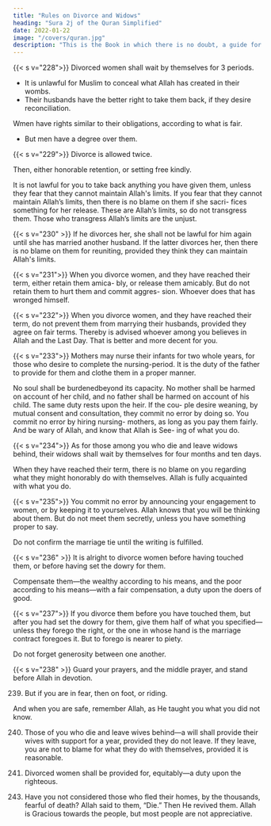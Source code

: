 ```yaml
---
title: "Rules on Divorce and Widows"
heading: "Sura 2j of the Quran Simplified"
date: 2022-01-22
image: "/covers/quran.jpg"
description: "This is the Book in which there is no doubt, a guide for the righteous."
---
```



{{< s v="228">}} Divorced women shall wait by themselves for 3 periods. 

- It is unlawful for Muslim to conceal what Allah has created in their wombs. <!-- , if they believe in Allah and the Last Day. --> 
- Their husbands have the better right to take them back, if they desire reconciliation. 

Wmen have rights similar to their obligations, according to what is fair.
- But men have a degree over them. 

{{< s v="229">}} Divorce is allowed twice. 

Then, either honorable retention, or setting free kindly. 

It is not lawful for you to take back anything
you have given them, unless they fear that
they cannot maintain Allah's limits. If you
fear that they cannot maintain Allah’s limits,
then there is no blame on them if she sacri-
fices something for her release. These are Allah’s limits, so do not transgress them. Those
who transgress Allah’s limits are the unjust.

{{< s v="230" >}} If he divorces her, she shall not be lawful for him again until she has married another
husband. If the latter divorces her, then there is no blame on them for reuniting, provided
they think they can maintain Allah's limits.

<!-- These are Allah’s limits; He makes them clear
to people who know. -->

{{< s v="231">}} When you divorce women, and they have reached their term, either retain them amica-
bly, or release them amicably. But do not retain them to hurt them and commit aggres-
sion. Whoever does that has wronged himself. 

<!-- And do not take Allah’s revelations for a joke. 
And remember Allah's favor to you, and that He revealed to you the Scripture and
Wisdom to teach you. fear Allah, and
know that Allah is aware of everything. -->

{{< s v="232">}} When you divorce women, and they have reached their term, do not prevent them from marrying their husbands, provided they agree on fair terms. Thereby is advised whoever among you believes in Allah and the Last
Day. That is better and more decent for you.

{{< s v="233">}} Mothers may nurse their infants for two whole years, for those who desire to complete
the nursing-period. It is the duty of the father
to provide for them and clothe them in a
proper manner. 

No soul shall be burdenedbeyond its capacity. No mother shall be
harmed on account of her child, and no father shall be harmed on account of his child.
The same duty rests upon the heir. If the cou-
ple desire weaning, by mutual consent and
consultation, they commit no error by doing
so. You commit no error by hiring nursing-
mothers, as long as you pay them fairly. And
be wary of Allah, and know that Allah is See-
ing of what you do.


{{< s v="234">}} As for those among you who die and leave widows behind, their widows shall wait by
themselves for four months and ten days. 

When they have reached their term, there is no blame on you regarding what they might
honorably do with themselves. Allah is fully acquainted with what you do.

{{< s v="235">}} You commit no error by announcing your engagement to women, or by keeping it to
yourselves. Allah knows that you will be thinking about them. But do not meet them
secretly, unless you have something proper to say. 

Do not confirm the marriage tie until the writing is fulfilled. 

<!-- And know that Al-
lah knows what is in your souls, so beware of Him. And know that Allah is Forgiving and
Forbearing. -->


{{< s v="236" >}} It is alright to divorce women before having touched them, or before having set the dowry for them.

Compensate them—the wealthy according to his means, and the poor according to his means—with a
fair compensation, a duty upon the doers of good.

{{< s v="237">}} If you divorce them before you have touched them, but after you had set the
dowry for them, give them half of what you specified—unless they forego the right, or the
one in whose hand is the marriage contract foregoes it. But to forego is nearer to piety.

Do not forget generosity between one another. <!-- Allah is seeing of everything you do. -->

{{< s v="238" >}} Guard your prayers, and the middle prayer, and stand before Allah in devotion.

239. But if you are in fear, then on foot, or riding. 

And when you are safe, remember Allah, as He taught you what you did not know.

240. Those of you who die and leave wives behind—a will shall provide their wives with
support for a year, provided they do not leave. If they leave, you are not to blame for
what they do with themselves, provided it is reasonable. 

241. Divorced women shall be provided for, equitably—a duty upon the righteous.
<!-- 242. Allah thus explains His revelations to you,
so that you may understand.
 -->
243. Have you not considered those who fled their homes, by the thousands, fearful of
death? Allah said to them, “Die.” Then He revived them. Allah is Gracious towards the
people, but most people are not appreciative.


<!-- 245. Who is he who will offer Allah a generous
loan, so He will multiply it for him manifold?
Allah receives and amplifies, and to Him you
will be returned.
 -->